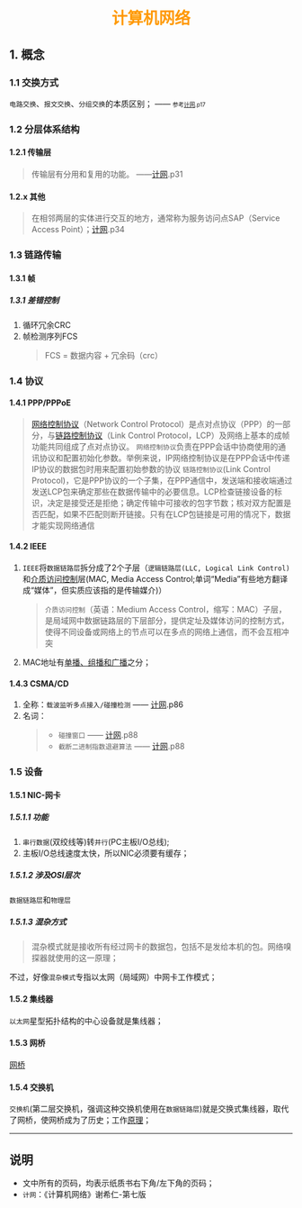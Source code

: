 # <div style="text-align:center;color:#FF9900">计算机网络</div>

## 1. 概念
### 1.1 交换方式
`电路交换`、`报文交换`、`分组交换`的本质区别； —— <font size="1" style="font-size=10px;">参考[计网].p17</font>

### 1.2 分层体系结构
#### 1.2.1 传输层
> 传输层有分用和复用的功能。 ——[计网].p31

#### 1.2.x 其他
> 在相邻两层的实体进行交互的地方，通常称为服务访问点SAP（Service Access Point）；[计网].p34

### 1.3 链路传输
#### 1.3.1 帧
##### 1.3.1 差错控制
1. 循环冗余CRC
2. 帧检测序列FCS
    > FCS = 数据内容 + 冗余码（crc）

### 1.4 协议
#### 1.4.1 PPP/PPPoE
> [网络控制协议]（Network Control Protocol）是点对点协议（PPP）的一部分，与[链路控制协议]（Link Control Protocol，LCP）及网络上基本的成帧功能共同组成了点对点协议。
> `网络控制协议`负责在PPP会话中协商使用的通讯协议和配置初始化参数。举例来说，IP网络控制协议是在PPP会话中传递IP协议的数据包时用来配置初始参数的协议
> `链路控制协议`(Link Control Protocol)，它是PPP协议的一个子集，在PPP通信中，发送端和接收端通过发送LCP包来确定那些在数据传输中的必要信息。LCP检查链接设备的标识，决定是接受还是拒绝；确定传输中可接收的包字节数；核对双方配置是否匹配，如果不匹配则断开链接。只有在LCP包链接是可用的情况下，数据才能实现网络通信

#### 1.4.2 IEEE
1. `IEEE`将`数据链路层`拆分成了2个子层（`逻辑链路层(LLC, Logical Link Control)`和[介质访问控制]层(MAC, Media Access Control;单词“Media”有些地方翻译成“媒体”，但实质应该指的是传输媒介)）
    > `介质访问控制`（英语：Medium Access Control，缩写：MAC）子层，是局域网中数据链路层的下层部分，提供定址及媒体访问的控制方式，使得不同设备或网络上的节点可以在多点的网络上通信，而不会互相冲突
2. MAC地址有[单播、组播和广播](https://blog.csdn.net/godleading/article/details/21385573)之分；

#### 1.4.3 CSMA/CD
1. 全称：`载波监听多点接入/碰撞检测`  —— [计网].p86
2. 名词：
    > - `碰撞窗口` —— [计网].p88
    > - `截断二进制指数退避算法` —— [计网].p88

### 1.5 设备
#### 1.5.1 NIC-网卡
##### 1.5.1.1 功能
1. `串行数据`(双绞线等)转`并行`(PC主板I/O总线);
2. 主板I/O总线速度太快，所以NIC必须要有缓存；

##### 1.5.1.2 涉及OSI层次
`数据链路层`和`物理层`

##### 1.5.1.3 混杂方式
> 混杂模式就是接收所有经过网卡的数据包，包括不是发给本机的包。网络嗅探器就使用的这一原理；

不过，好像`混杂模式`专指以太网（局域网）中网卡工作模式；

#### 1.5.2 集线器
`以太网`星型拓扑结构的中心设备就是集线器；

#### 1.5.3 网桥
[网桥]

#### 1.5.4 交换机
`交换机`(第二层交换机，强调这种交换机使用在`数据链路层`)就是交换式集线器，取代了网桥，使网桥成为了历史；工作[原理](https://blog.csdn.net/alpha_love/article/details/76694628)；




---
## 说明
* 文中所有的页码，均表示纸质书右下角/左下角的页码；
* `计网`：<span id="computerNet">《计算机网络》谢希仁-第七版</span>


[计网]: #computerNet
[网络控制协议]: https://zh.wikipedia.org/wiki/%E7%BD%91%E7%BB%9C%E6%8E%A7%E5%88%B6%E5%8D%8F%E8%AE%AE
[链路控制协议]: https://zh.wikipedia.org/wiki/%E9%93%BE%E8%B7%AF%E6%8E%A7%E5%88%B6%E5%8D%8F%E8%AE%AE
[介质访问控制]: https://zh.wikipedia.org/wiki/%E4%BB%8B%E8%B4%A8%E8%AE%BF%E9%97%AE%E6%8E%A7%E5%88%B6
[网桥]: https://baike.baidu.com/item/%E7%BD%91%E6%A1%A5
